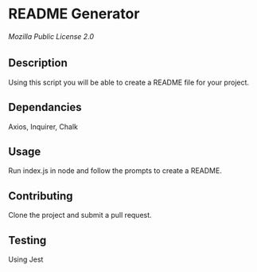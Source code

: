 # README Generator


###### Mozilla Public License 2.0


## Description
Using this script you will be able to create a README file for your project.

## Dependancies
Axios, Inquirer, Chalk


## Usage
Run index.js in node and follow the prompts to create a README.


## Contributing 
Clone the project and submit a pull request.


## Testing
Using Jest


